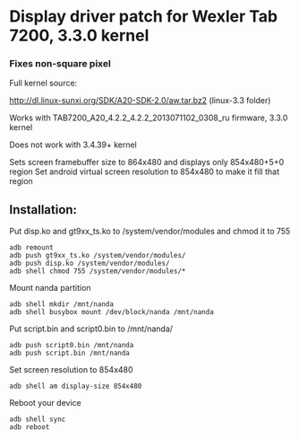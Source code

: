 # Display driver patch for Wexler Tab 7200, 3.3.0 kernel
### Fixes non-square pixel
Full kernel source:

http://dl.linux-sunxi.org/SDK/A20-SDK-2.0/aw.tar.bz2 (linux-3.3 folder)

Works with TAB7200_A20_4.2.2_4.2.2_2013071102_0308_ru firmware, 3.3.0 kernel

Does not work with 3.4.39+ kernel

Sets screen framebuffer size to 864x480 and displays only 854x480+5+0 region
Set android virtual screen resolution to 854x480 to make it fill that region

## Installation:

Put disp.ko and gt9xx_ts.ko to /system/vendor/modules and chmod it to 755

```
adb remount
adb push gt9xx_ts.ko /system/vendor/modules/
adb push disp.ko /system/vendor/modules/
adb shell chmod 755 /system/vendor/modules/*
```

Mount nanda partition

```
adb shell mkdir /mnt/nanda
adb shell busybox mount /dev/block/nanda /mnt/nanda
```

Put script.bin and script0.bin to /mnt/nanda/

```
adb push script0.bin /mnt/nanda
adb push script.bin /mnt/nanda
```

Set screen resolution to 854x480

```
adb shell am display-size 854x480
```

Reboot your device

```
adb shell sync
adb reboot
```
